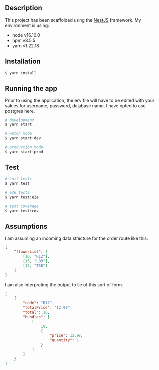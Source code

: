 ## Description

This project has been scaffolded using the [NestJS](https://github.com/nestjs/nest) framework. My environment is using:
- node v16.10.0
- npm v8.5.5
- yarn v1.22.18

## Installation

```bash
$ yarn install
```

## Running the app

Prior to using the application, the env file will have to be edited with your values for username, password, database name. I have opted to use postgres here.

```bash
# development
$ yarn start

# watch mode
$ yarn start:dev

# production mode
$ yarn start:prod
```

## Test

```bash
# unit tests
$ yarn test

# e2e tests
$ yarn test:e2e

# test coverage
$ yarn test:cov
```

## Assumptions
I am assuming an incoming data structure for the order route like this:
```json
{
    "flowerList": [
        [10, "R12"],
        [15, "L09"],
        [13, "T58"]
    ]
}
```

I am also interpreting the output to be of this sort of form.

```json
[
    {
        "code": "R12",
        "totalPrice": "12.99",
        "total": 10,
        "bundles": [
            [
                10,
                {
                    "price": 12.99,
                    "quantity": 1
                }
            ]
        ]
    }
]
```
